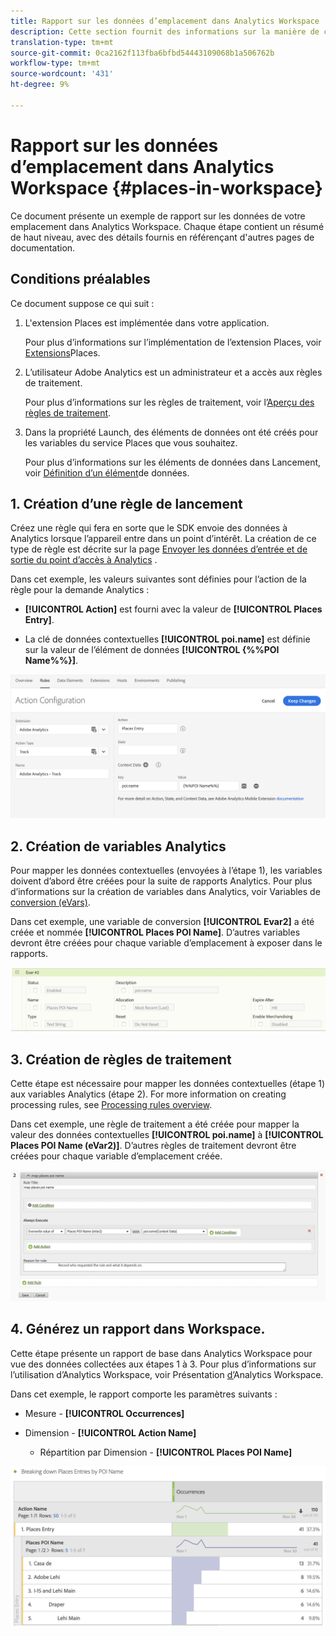 ```yaml
---
title: Rapport sur les données d’emplacement dans Analytics Workspace
description: Cette section fournit des informations sur la manière de créer des rapports sur les données d’emplacement dans Analytics Workspace.
translation-type: tm+mt
source-git-commit: 0ca2162f113fba6bfbd54443109068b1a506762b
workflow-type: tm+mt
source-wordcount: '431'
ht-degree: 9%

---
```



# Rapport sur les données d’emplacement dans Analytics Workspace {#places-in-workspace}

Ce document présente un exemple de rapport sur les données de votre emplacement dans Analytics Workspace. Chaque étape contient un résumé de haut niveau, avec des détails fournis en référençant d&#39;autres pages de documentation.

## Conditions préalables 

Ce document suppose ce qui suit :

1. L&#39;extension Places est implémentée dans votre application.

   Pour plus d’informations sur l’implémentation de l’extension Places, voir [Extensions](/help/places-ext-aep-sdks/places-extension/places-extension.md)Places.

1. L’utilisateur Adobe Analytics est un administrateur et a accès aux règles de traitement.

   Pour plus d’informations sur les règles de traitement, voir l’[Aperçu des règles de traitement](https://docs.adobe.com/content/help/fr-FR/analytics/admin/admin-tools/processing-rules/processing-rules.html).

1. Dans la propriété Launch, des éléments de données ont été créés pour les variables du service Places que vous souhaitez.

   Pour plus d’informations sur les éléments de données dans Lancement, voir [Définition d’un élément](/help/use-places-launch-workflow/define-data-elements.md)de données.


## 1. Création d’une règle de lancement

Créez une règle qui fera en sorte que le SDK envoie des données à Analytics lorsque l’appareil entre dans un point d’intérêt. La création de ce type de règle est décrite sur la page [Envoyer les données d’entrée et de sortie du point d’accès à Analytics](/help/use-places-with-other-solutions/places-adobe-analytics/use-places-adobe-analytics.md) .

Dans cet exemple, les valeurs suivantes sont définies pour l’action de la règle pour la demande Analytics :

* **[!UICONTROL Action]** est fourni avec la valeur de **[!UICONTROL Places Entry]**.

* La clé de données contextuelles **[!UICONTROL poi.name]** est définie sur la valeur de l’élément de données **[!UICONTROL {%%POI Name%%}]**.

![&quot;définir une action&quot;](/help/assets/pt-setAction.png)

## 2. Création de variables Analytics

Pour mapper les données contextuelles (envoyées à l’étape 1), les variables doivent d’abord être créées pour la suite de rapports Analytics. Pour plus d’informations sur la création de variables dans Analytics, voir Variables de [conversion (eVars)](https://docs.adobe.com/content/help/en/analytics/implementation/analytics-basics/ref-conversion-variables-evar.html).

Dans cet exemple, une variable de conversion **[!UICONTROL Evar2]** a été créée et nommée **[!UICONTROL Places POI Name]**. D’autres variables devront être créées pour chaque variable d’emplacement à exposer dans le rapports.

![&quot;création d’une variable d’analyse&quot;](/help/assets/aa-evar.png)

## 3. Création de règles de traitement

Cette étape est nécessaire pour mapper les données contextuelles (étape 1) aux variables Analytics (étape 2). For more information on creating processing rules, see [Processing rules overview](https://docs.adobe.com/content/help/fr-FR/analytics/admin/admin-tools/processing-rules/processing-rules.html).

Dans cet exemple, une règle de traitement a été créée pour mapper la valeur des données contextuelles **[!UICONTROL poi.name]** à **[!UICONTROL Places POI Name (eVar2)]**. D’autres règles de traitement devront être créées pour chaque variable d’emplacement créée.

![&quot;créer une règle de traitement&quot;](/help/assets/aa-processing-rule.png)

## 4. Générez un rapport dans Workspace.

Cette étape présente un rapport de base dans Analytics Workspace pour vue des données collectées aux étapes 1 à 3. Pour plus d’informations sur l’utilisation d’Analytics Workspace, voir Présentation [d’](https://docs.adobe.com/content/help/fr-FR/analytics/analyze/analysis-workspace/home.html)Analytics Workspace.

Dans cet exemple, le rapport comporte les paramètres suivants :

* Mesure - **[!UICONTROL Occurrences]**

* Dimension - **[!UICONTROL Action Name]**

   * Répartition par Dimension - **[!UICONTROL Places POI Name]**

![&quot;créer un rapport dans l’espace de travail&quot;](/help/assets/aa-workspace.png)
